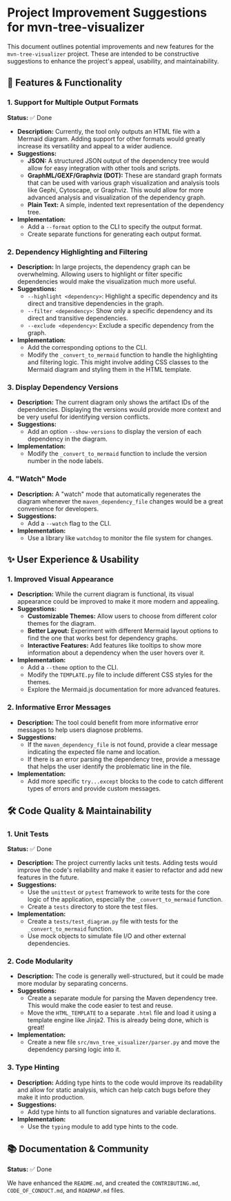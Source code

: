 
# Project Improvement Suggestions for mvn-tree-visualizer

This document outlines potential improvements and new features for the `mvn-tree-visualizer` project. These are intended to be constructive suggestions to enhance the project's appeal, usability, and maintainability.

## 🚀 Features & Functionality

### 1. Support for Multiple Output Formats

**Status:** ✅ Done

*   **Description:** Currently, the tool only outputs an HTML file with a Mermaid diagram. Adding support for other formats would greatly increase its versatility and appeal to a wider audience.
*   **Suggestions:**
    *   **JSON:** A structured JSON output of the dependency tree would allow for easy integration with other tools and scripts.
    *   **GraphML/GEXF/Graphviz (DOT):** These are standard graph formats that can be used with various graph visualization and analysis tools like Gephi, Cytoscape, or Graphviz. This would allow for more advanced analysis and visualization of the dependency graph.
    *   **Plain Text:** A simple, indented text representation of the dependency tree.
*   **Implementation:**
    *   Add a `--format` option to the CLI to specify the output format.
    *   Create separate functions for generating each output format.

### 2. Dependency Highlighting and Filtering

*   **Description:** In large projects, the dependency graph can be overwhelming. Allowing users to highlight or filter specific dependencies would make the visualization much more useful.
*   **Suggestions:**
    *   `--highlight <dependency>`: Highlight a specific dependency and its direct and transitive dependencies in the graph.
    *   `--filter <dependency>`: Show only a specific dependency and its direct and transitive dependencies.
    *   `--exclude <dependency>`: Exclude a specific dependency from the graph.
*   **Implementation:**
    *   Add the corresponding options to the CLI.
    *   Modify the `_convert_to_mermaid` function to handle the highlighting and filtering logic. This might involve adding CSS classes to the Mermaid diagram and styling them in the HTML template.

### 3. Display Dependency Versions

*   **Description:** The current diagram only shows the artifact IDs of the dependencies. Displaying the versions would provide more context and be very useful for identifying version conflicts.
*   **Suggestions:**
    *   Add an option `--show-versions` to display the version of each dependency in the diagram.
*   **Implementation:**
    *   Modify the `_convert_to_mermaid` function to include the version number in the node labels.

### 4. "Watch" Mode

*   **Description:** A "watch" mode that automatically regenerates the diagram whenever the `maven_dependency_file` changes would be a great convenience for developers.
*   **Suggestions:**
    *   Add a `--watch` flag to the CLI.
*   **Implementation:**
    *   Use a library like `watchdog` to monitor the file system for changes.

## ✨ User Experience & Usability

### 1. Improved Visual Appearance

*   **Description:** While the current diagram is functional, its visual appearance could be improved to make it more modern and appealing.
*   **Suggestions:**
    *   **Customizable Themes:** Allow users to choose from different color themes for the diagram.
    *   **Better Layout:** Experiment with different Mermaid layout options to find the one that works best for dependency graphs.
    *   **Interactive Features:** Add features like tooltips to show more information about a dependency when the user hovers over it.
*   **Implementation:**
    *   Add a `--theme` option to the CLI.
    *   Modify the `TEMPLATE.py` file to include different CSS styles for the themes.
    *   Explore the Mermaid.js documentation for more advanced features.

### 2. Informative Error Messages

*   **Description:** The tool could benefit from more informative error messages to help users diagnose problems.
*   **Suggestions:**
    *   If the `maven_dependency_file` is not found, provide a clear message indicating the expected file name and location.
    *   If there is an error parsing the dependency tree, provide a message that helps the user identify the problematic line in the file.
*   **Implementation:**
    *   Add more specific `try...except` blocks to the code to catch different types of errors and provide custom messages.

## 🛠️ Code Quality & Maintainability

### 1. Unit Tests

**Status:** ✅ Done

*   **Description:** The project currently lacks unit tests. Adding tests would improve the code's reliability and make it easier to refactor and add new features in the future.
*   **Suggestions:**
    *   Use the `unittest` or `pytest` framework to write tests for the core logic of the application, especially the `_convert_to_mermaid` function.
    *   Create a `tests` directory to store the test files.
*   **Implementation:**
    *   Create a `tests/test_diagram.py` file with tests for the `_convert_to_mermaid` function.
    *   Use mock objects to simulate file I/O and other external dependencies.

### 2. Code Modularity

*   **Description:** The code is generally well-structured, but it could be made more modular by separating concerns.
*   **Suggestions:**
    *   Create a separate module for parsing the Maven dependency tree. This would make the code easier to test and reuse.
    *   Move the `HTML_TEMPLATE` to a separate `.html` file and load it using a template engine like Jinja2. This is already being done, which is great!
*   **Implementation:**
    *   Create a new file `src/mvn_tree_visualizer/parser.py` and move the dependency parsing logic into it.

### 3. Type Hinting

*   **Description:** Adding type hints to the code would improve its readability and allow for static analysis, which can help catch bugs before they make it into production.
*   **Suggestions:**
    *   Add type hints to all function signatures and variable declarations.
*   **Implementation:**
    *   Use the `typing` module to add type hints to the code.

## 📚 Documentation & Community

**Status:** ✅ Done

We have enhanced the `README.md`, and created the `CONTRIBUTING.md`, `CODE_OF_CONDUCT.md`, and `ROADMAP.md` files.
